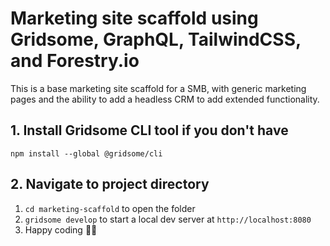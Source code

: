# Marketing site scaffold using Gridsome, GraphQL, TailwindCSS, and Forestry.io

This is a base marketing site scaffold for a SMB, with generic marketing pages and the ability to add a headless CRM to add extended functionality.

## 1. Install Gridsome CLI tool if you don't have

`npm install --global @gridsome/cli`

## 2. Navigate to project directory

1. `cd marketing-scaffold` to open the folder
2. `gridsome develop` to start a local dev server at `http://localhost:8080`
3. Happy coding 🎉🙌
